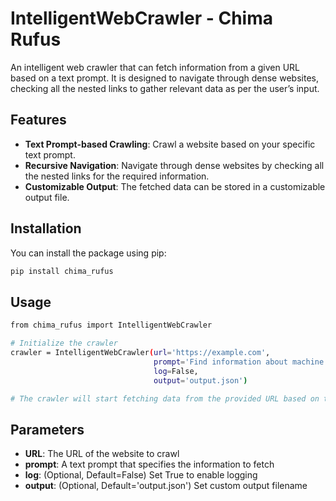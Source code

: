 # IntelligentWebCrawler - Chima Rufus

An intelligent web crawler that can fetch information from a given URL based on a text prompt. It is designed to navigate through dense websites, checking all the nested links to gather relevant data as per the user’s input.

## Features

- **Text Prompt-based Crawling**: Crawl a website based on your specific text prompt.
- **Recursive Navigation**: Navigate through dense websites by checking all the nested links for the required information.
- **Customizable Output**: The fetched data can be stored in a customizable output file.

## Installation

You can install the package using pip:

```bash
pip install chima_rufus
```

## Usage
```bash
from chima_rufus import IntelligentWebCrawler

# Initialize the crawler
crawler = IntelligentWebCrawler(url='https://example.com', 
                                prompt='Find information about machine learning', 
                                log=False, 
                                output='output.json')

# The crawler will start fetching data from the provided URL based on the prompt and save the fetched info in a JSON file.
```

## Parameters
- **URL**: The URL of the website to crawl
- **prompt**: A text prompt that specifies the information to fetch
- **log**: (Optional, Default=False) Set True to enable logging
- **output**: (Optional, Default='output.json') Set custom output filename
